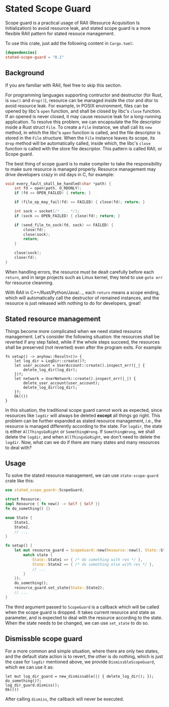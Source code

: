 # Stated Scope Guard

Scope guard is a practical usage of RAII (Resource Acquisition Is Initialization) to avoid resource leak, and stated scope guard is a more flexible RAII pattern for stated resouce management.

To use this crate, just add the following content in `Cargo.toml`:

```toml
[dependencies]
stated-scope-guard = "0.1"
```

## Background

If you are familiar with RAII, feel free to skip this section.

For programming languages supporting contructor and destructor (for Rust, is `new()` and `drop()`), resource can be managed inside the ctor and dtor to avoid resource leak. For example, in POSIX environment, files can be opened by libc's `open` function, and shall be closed by libc's `close` function. If an opened is never closed, it may cause resource leak for a long-running application. To resolve this problem, we can encapsulate the file descriptor inside a Rust struct `File`. To create a `File` instance, we shall call its `new` method, in which the libc's `open` function is called, and the file descriptor is stored in the `File` structure. When the `File` instance leaves its scope, its `drop` method will be automatically called, inside which, the libc's `close` function is called with the store file descriptor. This pattern is called RAII, or Scope guard.

The best thing of scope guard is to make compiler to take the responsibility to make sure resource is managed properly. Resource management may drive developers crazy in old days in C, for example:

```c
void every_fault_shall_be_handled(char *path) {
    int fd = open(path, O_RDONLY);
    if (fd == OPEN_FAILED) { return; }

    if (file_op_may_fail(fd) == FAILED) { close(fd); return; }

    int sock = socket(/* ... */);
    if (sock == OPEN_FAILED) { close(fd); return; }

    if (send_file_to_sock(fd, sock) == FAILED) {
        close(fd);
        close(sock);
        return;
    }

    close(sock);
    close(fd);
}
```

When handling errors, the resource must be dealt carefully before each `return`, and in large projects such as Linux kernel, they tend to use `goto err` for resource cleanning.

With RAII in C++/Rust/Python/Java/..., each `return` means a scope ending, which will automatically call the destructor of remained instances, and the resource is just released with nothing to do for developers, great!

## Stated resource management

Things become more complicated when we need stated resource management. Let's consider the following situation: the resources shall be reverted if any step failed, while if the whole steps succeed, the resources shall be preserved (not reverted) even after the program exits. For example:

```rust, ignore
fn setup() -> anyhow::Result<()> {
    let log_dir = LogDir::create()?;
    let user_account = UserAccount::create().inspect_err(|_| {
        delete_log_dir(log_dir);
    })?;
    let network = UserNetwork::create().inspect_err(|_|) {
        delete_user_account(user_account);
        delete_log_dir(log_dir);
    }?;
    Ok(())
}
```

In this situation, the traditional scope guard cannot work as expected, since resources like `logdir` will always be deleted **except** all things go right. This problem can be further expanded as stated resource management, i.e., the resource is managed differently according to the state. For `logdir`, the state is either `AllThingsGoRight` or `SomethingWrong`. If `SomethingWrong`, we shall delete the `logdir`, and when `AllThingsGoRight`, we don't need to delete the `logdir`. Now, what can we do if there are many states and many resources to deal with?

## Usage

To solve the stated resource management, we can use `state-scope-guard` crate like this:

```rust
use stated_scope_guard::ScopeGuard;

struct Resource;
impl Resource { fn new() -> Self { Self }}
fn do_something() {}

enum State {
    State1,
    State2,
    // ...
}

fn setup() {
    let mut resource_guard = ScopeGuard::new(Resource::new(), State::State1, |res, state| {
        match state {
            State::State1 => { /* do something with res */ },
            State::State2 => { /* do something else with res */ },
            // ...
        }
    });
    do_something();
    resource_guard.set_state(State::State2);
    // ...
}
```

The third argument passed to `ScopeGuard` is a callback which will be called when the scope guard is dropped. It takes current resource and state as parameter, and is expected to deal with the resource according to the state. When the state needs to be changed, we can use `set_state` to do so.

## Dismissble scope guard

For a more common and simple situation, where there are only two states, and the default state action is to revert, the other is do nothing, which is just the case for `logdir` mentioned above, we provide `DismissbleScopeGuard`, which we can use it as:


```rust, ignore
let mut log_dir_guard = new_dismissable(|| { delete_log_dir(); });
do_something()?;
log_dir_guard.dismiss();
Ok(())
```

After calling `dismiss`, the callback will never be executed.
